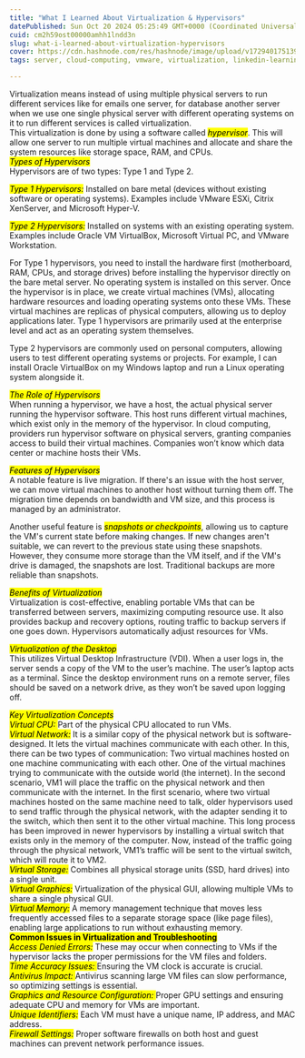 ```yaml
---
title: "What I Learned About Virtualization & Hypervisors"
datePublished: Sun Oct 20 2024 05:25:49 GMT+0000 (Coordinated Universal Time)
cuid: cm2h59ost00000amhh1lndd3n
slug: what-i-learned-about-virtualization-hypervisors
cover: https://cdn.hashnode.com/res/hashnode/image/upload/v1729401751398/91e3cf59-affe-4d15-a138-7ba610016cac.png
tags: server, cloud-computing, vmware, virtualization, linkedin-learning, hypervisor, baremetal, vmware-esxi

---
```


Virtualization means instead of using multiple physical servers to run different services like for emails one server, for database another server when we use one single physical server with different operating systems on it to run different services is called virtualization.  
This virtualization is done by using a software called *<mark>hypervisor</mark>*. This will allow one server to run multiple virtual machines and allocate and share the system resources like storage space, RAM, and CPUs.  
*<mark>Types of Hypervisors</mark>*  
Hypervisors are of two types: Type 1 and Type 2.

*<mark>Type 1 Hypervisors:</mark>* Installed on bare metal (devices without existing software or operating systems). Examples include VMware ESXi, Citrix XenServer, and Microsoft Hyper-V.

*<mark>Type 2 Hypervisors:</mark>* Installed on systems with an existing operating system. Examples include Oracle VM VirtualBox, Microsoft Virtual PC, and VMware Workstation.

For Type 1 hypervisors, you need to install the hardware first (motherboard, RAM, CPUs, and storage drives) before installing the hypervisor directly on the bare metal server. No operating system is installed on this server. Once the hypervisor is in place, we create virtual machines (VMs), allocating hardware resources and loading operating systems onto these VMs. These virtual machines are replicas of physical computers, allowing us to deploy applications later. Type 1 hypervisors are primarily used at the enterprise level and act as an operating system themselves.

Type 2 hypervisors are commonly used on personal computers, allowing users to test different operating systems or projects. For example, I can install Oracle VirtualBox on my Windows laptop and run a Linux operating system alongside it.

*<mark>The Role of Hypervisors</mark>*  
When running a hypervisor, we have a host, the actual physical server running the hypervisor software. This host runs different virtual machines, which exist only in the memory of the hypervisor. In cloud computing, providers run hypervisor software on physical servers, granting companies access to build their virtual machines. Companies won’t know which data center or machine hosts their VMs.

*<mark>Features of Hypervisors</mark>*  
A notable feature is live migration. If there's an issue with the host server, we can move virtual machines to another host without turning them off. The migration time depends on bandwidth and VM size, and this process is managed by an administrator.

Another useful feature is *<mark>snapshots or checkpoints</mark>*, allowing us to capture the VM's current state before making changes. If new changes aren't suitable, we can revert to the previous state using these snapshots. However, they consume more storage than the VM itself, and if the VM's drive is damaged, the snapshots are lost. Traditional backups are more reliable than snapshots.

*<mark>Benefits of Virtualization</mark>*  
Virtualization is cost-effective, enabling portable VMs that can be transferred between servers, maximizing computing resource use. It also provides backup and recovery options, routing traffic to backup servers if one goes down. Hypervisors automatically adjust resources for VMs.

*<mark>Virtualization of the Desktop</mark>*  
This utilizes Virtual Desktop Infrastructure (VDI). When a user logs in, the server sends a copy of the VM to the user’s machine. The user’s laptop acts as a terminal. Since the desktop environment runs on a remote server, files should be saved on a network drive, as they won’t be saved upon logging off.

*<mark>Key Virtualization Concepts</mark>*  
*<mark>Virtual CPU: </mark>* Part of the physical CPU allocated to run VMs.  
*<mark>Virtual Network:</mark>* It is a similar copy of the physical network but is software-designed. It lets the virtual machines communicate with each other. In this, there can be two types of communication: Two virtual machines hosted on one machine communicating with each other. One of the virtual machines trying to communicate with the outside world (the internet). In the second scenario, VM1 will place the traffic on the physical network and then communicate with the internet. In the first scenario, where two virtual machines hosted on the same machine need to talk, older hypervisors used to send traffic through the physical network, with the adapter sending it to the switch, which then sent it to the other virtual machine. This long process has been improved in newer hypervisors by installing a virtual switch that exists only in the memory of the computer. Now, instead of the traffic going through the physical network, VM1’s traffic will be sent to the virtual switch, which will route it to VM2.  
*<mark>Virtual Storage:</mark>* Combines all physical storage units (SSD, hard drives) into a single unit.  
*<mark>Virtual Graphics:</mark>* Virtualization of the physical GUI, allowing multiple VMs to share a single physical GUI.  
*<mark>Virtual Memory:</mark>* A memory management technique that moves less frequently accessed files to a separate storage space (like page files), enabling large applications to run without exhausting memory.  
**<mark>Common Issues in Virtualization and Troubleshooting</mark>**  
*<mark>Access Denied Errors:</mark>* These may occur when connecting to VMs if the hypervisor lacks the proper permissions for the VM files and folders.  
*<mark>Time Accuracy Issues: </mark>* Ensuring the VM clock is accurate is crucial.  
*<mark>Antivirus Impact: </mark>* Antivirus scanning large VM files can slow performance, so optimizing settings is essential.  
*<mark>Graphics and Resource Configuration: </mark>* Proper GPU settings and ensuring adequate CPU and memory for VMs are important.  
*<mark>Unique Identifiers:</mark>* Each VM must have a unique name, IP address, and MAC address.  
*<mark>Firewall Settings:</mark>* Proper software firewalls on both host and guest machines can prevent network performance issues.